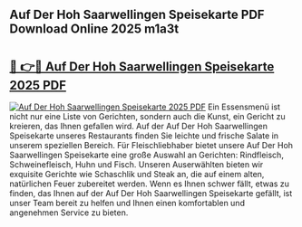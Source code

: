 ## Auf Der Hoh Saarwellingen Speisekarte PDF Download Online 2025 m1a3t

# <h2><a href="http://gc77ld2.nevu.top/?p=Auf+Der+Hoh+Saarwellingen+Speisekarte">🔗 👉🔴 Auf Der Hoh Saarwellingen Speisekarte 2025 PDF</a></h2>

[![Auf Der Hoh Saarwellingen Speisekarte 2025 PDF](https://i.imgur.com/dBaPXMq.png)](http://gc77ld2.nevu.top/?p=Auf+Der+Hoh+Saarwellingen+Speisekarte)
Ein Essensmenü ist nicht nur eine Liste von Gerichten, sondern auch die Kunst, ein Gericht zu kreieren, das Ihnen gefallen wird. Auf der Auf Der Hoh Saarwellingen Speisekarte unseres Restaurants finden Sie leichte und frische Salate in unserem speziellen Bereich. Für Fleischliebhaber bietet unsere Auf Der Hoh Saarwellingen Speisekarte eine große Auswahl an Gerichten: Rindfleisch, Schweinefleisch, Huhn und Fisch. Unseren Auserwählten bieten wir exquisite Gerichte wie Schaschlik und Steak an, die auf einem alten, natürlichen Feuer zubereitet werden. Wenn es Ihnen schwer fällt, etwas zu finden, das Ihnen auf der Auf Der Hoh Saarwellingen Speisekarte gefällt, ist unser Team bereit zu helfen und Ihnen einen komfortablen und angenehmen Service zu bieten.
